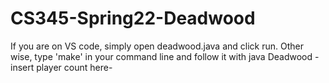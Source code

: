 # CS345-Spring22-Deadwood

If you are on VS code, simply open deadwood.java and click run.
Other wise, type 'make' in your command line and follow it with java Deadwood -insert player count here-